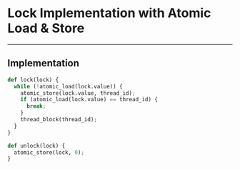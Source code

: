 # Lock Implementation with Atomic Load & Store

---

## Implementation

```python
def lock(lock) {
  while (!atomic_load(lock.value)) {
    atomic_store(lock.value, thread_id);
    if (atomic_load(lock.value) == thread_id) {
      break;
    }
    thread_block(thread_id);
  }
}
```

```python
def unlock(lock) {
  atomic_store(lock, 0);
}
```
